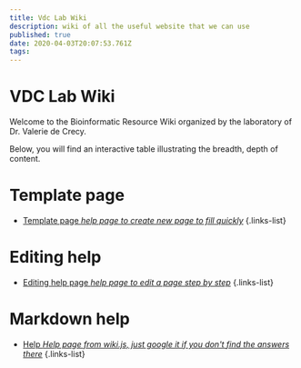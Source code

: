 ```yaml
---
title: Vdc Lab Wiki
description: wiki of all the useful website that we can use
published: true
date: 2020-04-03T20:07:53.761Z
tags: 
---
```


# VDC Lab Wiki
Welcome to the Bioinformatic Resource Wiki organized by the laboratory of Dr. Valerie de Crecy.

Below, you will find an interactive table illustrating the breadth, depth of content.

# Template page

- [Template page *help page to create new page to fill quickly*](https://vdclab-wiki.herokuapp.com/en/template_page)
{.links-list}

# Editing help

- [Editing help page *help page to edit a page step by step*](https://vdclab-wiki.herokuapp.com/en/edit_page)
{.links-list}

# Markdown help

- [Help *Help page from wiki.js, just google it if you don't find the answers there*](https://docs.requarks.io/en/editors/markdown)
{.links-list}
